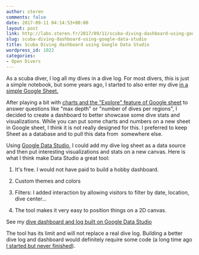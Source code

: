 ```yaml
---
author: steren
comments: false
date: 2017-09-11 04:14:53+00:00
layout: post
link: http://labs.steren.fr/2017/09/11/scuba-diving-dashboard-using-google-data-studio/
slug: scuba-diving-dashboard-using-google-data-studio
title: Scuba Diving dashboard using Google Data Studio
wordpress_id: 1022
categories:
- Open Divers
---
```


As a scuba diver, I log all my dives in a dive log. For most divers, this is just a simple notebook, but some years ago, I started to also enter my dive [in a simple Google Sheet.](https://docs.google.com/spreadsheets/d/1kGkM8fpwb3f1q3H9Tf07FXHZ4JM3FFsihbDzytdUEic/edit#gid=0)

After playing a bit with [charts and the "Explore" feature of Google sheet](https://support.google.com/docs/answer/6280499?co=GENIE.Platform%3DDesktop&hl=en) to answer questions like "max depth" or "number of dives per regions", I decided to create a dashboard to better showcase some dive stats and visualizations. While you can put some charts and numbers on a new sheet in Google sheet, I think it is not really designed for this. I preferred to keep Sheet as a database and to pull this data from  somewhere else.

Using [Google Data Studio](https://www.google.com/analytics/data-studio/), I could add my dive log sheet as a data source and then put interesting visualizations and stats on a new canvas. Here is what I think make Data Studio a great tool:



	
  1. It's free. I would not have paid to build a hobby dashboard.

	
  2. Custom themes and colors

	
  3. Filters: I added interaction by allowing visitors to filter by date, location, dive center...

	
  4. The tool makes it very easy to position things on a 2D canvas.


See my [dive dashboard and log built on Google Data Studio](https://datastudio.google.com/open/0B8FSfdmUGImHVzVRRFhfMERTZXM)

The tool has its limit and will not replace a real dive log. Building a better dive log and dashboard would definitely require some code (a long time ago [I started but never finished](https://labs.steren.fr/2010/10/19/open-divers-first-screen/)).
